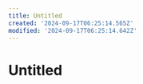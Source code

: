 ```yaml
---
title: Untitled
created: '2024-09-17T06:25:14.565Z'
modified: '2024-09-17T06:25:14.642Z'
---
```


# Untitled
